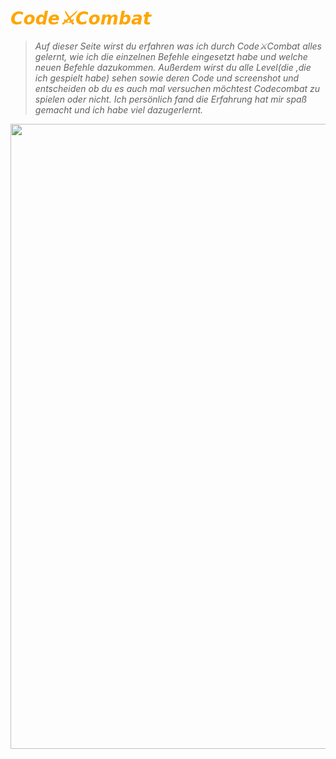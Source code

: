 # <span style="color: orange">*𝘾𝙤𝙙𝙚⚔️𝘾𝙤𝙢𝙗𝙖𝙩*

> *Auf dieser Seite wirst du erfahren was ich durch Code⚔️Combat alles gelernt, wie ich die einzelnen Befehle eingesetzt habe und welche neuen Befehle dazukommen. Außerdem wirst du alle Level(die ,die ich gespielt habe) sehen sowie deren Code und screenshot und entscheiden ob du es auch mal versuchen möchtest Codecombat zu spielen oder nicht. Ich persönlich fand die Erfahrung hat mir spaß gemacht und ich habe viel dazugerlernt.*

<img width="3000" height= "1000" src=https://progression.co/images/customers/codecombat-header.jpg>